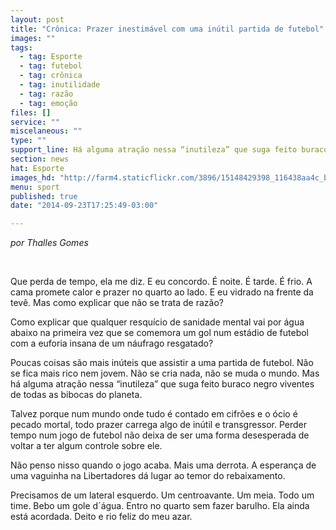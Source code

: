 ```yaml
---
layout: post
title: "Crônica: Prazer inestimável com uma inútil partida de futebol"
images: ""
tags:
  - tag: Esporte
  - tag: futebol
  - tag: crônica
  - tag: inutilidade
  - tag: razão
  - tag: emoção
files: []
service: ""
miscelaneous: ""
type: ""
support_line: Há alguma atração nessa “inutileza” que suga feito buraco negro viventes de todo o planeta
section: news
hat: Esporte
images_hd: "http://farm4.staticflickr.com/3896/15148429398_116438aa4c_b.jpg"
menu: sport
published: true
date: "2014-09-23T17:25:49-03:00"

---
```

<p><em>por Thalles Gomes</em></p>

<p>&nbsp;</p>

<p>Que perda de tempo, ela me diz. E eu concordo. &Eacute; noite. &Eacute; tarde. &Eacute; frio. A cama promete calor e prazer no quarto ao lado. E eu vidrado na frente da tev&ecirc;. Mas como explicar que n&atilde;o se trata de raz&atilde;o?</p>

<p>Como explicar que qualquer resqu&iacute;cio de sanidade mental vai por &aacute;gua abaixo na primeira vez que se comemora um gol num est&aacute;dio de futebol com a euforia insana de um n&aacute;ufrago resgatado?</p>

<p>Poucas coisas s&atilde;o mais in&uacute;teis que assistir a uma partida de futebol. N&atilde;o se fica mais rico nem jovem. N&atilde;o se cria nada, n&atilde;o se muda o mundo. Mas h&aacute; alguma atra&ccedil;&atilde;o nessa &ldquo;inutileza&rdquo; que suga feito buraco negro viventes de todas as bibocas do planeta.</p>

<p>Talvez porque num mundo onde tudo &eacute; contado em cifr&otilde;es e o &oacute;cio &eacute; pecado mortal, todo prazer carrega algo de in&uacute;til e transgressor. Perder tempo num jogo de futebol n&atilde;o deixa de ser uma forma desesperada de voltar a ter algum controle sobre ele.</p>

<p>N&atilde;o penso nisso quando o jogo acaba. Mais uma derrota. A esperan&ccedil;a de uma vaguinha na Libertadores d&aacute; lugar ao temor do rebaixamento.</p>

<p>Precisamos de um lateral esquerdo. Um centroavante. Um meia. Todo um time. Bebo um gole d&acute;&aacute;gua. Entro no quarto sem fazer barulho. Ela ainda est&aacute; acordada. Deito e rio feliz do meu azar.</p>
